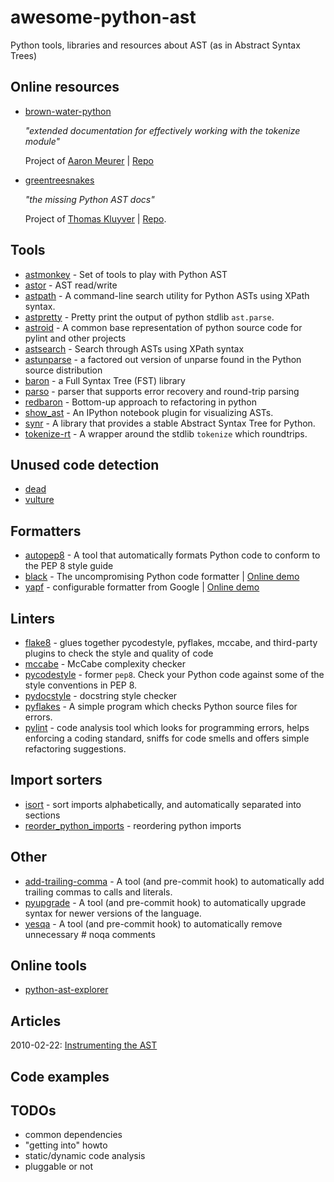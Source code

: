 # awesome-python-ast
Python tools, libraries and resources about AST (as in Abstract Syntax Trees)


## Online resources

- [brown-water-python](https://www.asmeurer.com/brown-water-python/)

    _"extended documentation for effectively working with the tokenize module"_

    Project of [Aaron Meurer](https://twitter.com/asmeurer) |
    [Repo](https://github.com/asmeurer/brown-water-python)

- [greentreesnakes](https://greentreesnakes.readthedocs.io/)

    _"the missing Python AST docs"_

    Project of [Thomas Kluyver](https://twitter.com/takluyver) |
    [Repo](https://bitbucket.org/takluyver/greentreesnakes).


## Tools

- [astmonkey](https://github.com/mutpy/astmonkey) - Set of tools to play with Python AST
- [astor](https://github.com/berkerpeksag/astor) - AST read/write
- [astpath](https://github.com/hchasestevens/astpath) - A command-line search utility for Python ASTs using XPath syntax.
- [astpretty](https://github.com/asottile/astpretty) - Pretty print the output of python stdlib `ast.parse`.
- [astroid](https://github.com/PyCQA/astroid) - A common base representation of python source code for pylint and other projects
- [astsearch](https://github.com/takluyver/astsearch) - Search through ASTs using XPath syntax
- [astunparse](https://github.com/simonpercivall/astunparse) - a factored out version of unparse found in the Python source distribution
- [baron](https://github.com/PyCQA/baron) - a Full Syntax Tree (FST) library
- [parso](https://github.com/davidhalter/parso) - parser that supports error recovery and round-trip parsing
- [redbaron](https://github.com/PyCQA/redbaron) - Bottom-up approach to refactoring in python
- [show_ast](https://github.com/hchasestevens/show_ast) - An IPython notebook plugin for visualizing ASTs.
- [synr](https://github.com/octoml/synr) - A library that provides a stable Abstract Syntax Tree for Python.
- [tokenize-rt](https://github.com/asottile/tokenize-rt) - A wrapper around the stdlib `tokenize` which roundtrips.


## Unused code detection
- [dead](https://github.com/asottile/dead)
- [vulture](https://github.com/jendrikseipp/vulture)


## Formatters
- [autopep8](https://github.com/hhatto/autopep8) - A tool that automatically formats Python code to conform to the PEP 8 style guide
- [black](https://github.com/python/black) - The uncompromising Python code formatter | [Online demo](https://black.now.sh)
- [yapf](https://github.com/google/yapf) - configurable formatter from Google | [Online demo](https://yapf.now.sh/)


## Linters
- [flake8](https://gitlab.com/pycqa/flake8) - glues together pycodestyle, pyflakes, mccabe, and third-party plugins to check the style and quality of code 
- [mccabe](https://github.com/PyCQA/mccabe) - McCabe complexity checker
- [pycodestyle](https://github.com/PyCQA/pycodestyle) - former `pep8`. Check your Python code against some of the style conventions in PEP 8.
- [pydocstyle](https://github.com/PyCQA/pydocstyle) - docstring style checker 
- [pyflakes](https://github.com/PyCQA/pyflakes) - A simple program which checks Python source files for errors.
- [pylint](https://github.com/PyCQA/pylint) - code analysis tool which looks for programming errors, helps enforcing a coding standard, sniffs for code smells and offers simple refactoring suggestions.

## Import sorters
- [isort](https://github.com/timothycrosley/isort) - sort imports alphabetically, and automatically separated into sections
- [reorder_python_imports](https://github.com/asottile/reorder_python_imports) - reordering python imports


## Other
- [add-trailing-comma](https://github.com/asottile/add-trailing-comma) - A tool (and pre-commit hook) to automatically add trailing commas to calls and literals.
- [pyupgrade](https://github.com/asottile/pyupgrade) - A tool (and pre-commit hook) to automatically upgrade syntax for newer versions of the language.
- [yesqa](https://github.com/asottile/yesqa) - A tool (and pre-commit hook) to automatically remove unnecessary # noqa comments


## Online tools
- [python-ast-explorer](https://github.com/maligree/python-ast-explorer)



## Articles
2010-02-22: [Instrumenting the AST](http://www.dalkescientific.com/writings/diary/archive/2010/02/22/instrumenting_the_ast.html)


## Code examples


## TODOs
- common dependencies
- "getting into" howto
- static/dynamic code analysis
- pluggable or not
